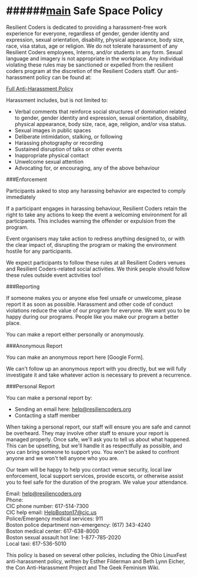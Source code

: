 ######[main](README.md)
Safe Space Policy
===============

Resilient Coders is dedicated to providing a harassment-free work experience for everyone, regardless of gender, gender identity and expression, sexual orientation, disability, physical appearance, body size, race, visa status, age or religion. We do not tolerate harassment of any Resilient Coders employees, Interns, and/or students in any form. Sexual language and imagery is not appropriate in the workplace. Any individual violating these rules may be sanctioned or expelled from the resilient coders program at the discretion of the Resilient Coders staff. Our anti-harassment policy can be found at:

[Full Anti-Harassment Policy](harassment.md)

Harassment includes, but is not limited to:
* Verbal comments that reinforce social structures of domination related to gender, gender identity and expression, sexual orientation, disability, physical appearance, body size, race, age, religion, and/or visa status.
* Sexual images in public spaces
* Deliberate intimidation, stalking, or following
* Harassing photography or recording
* Sustained disruption of talks or other events
* Inappropriate physical contact
* Unwelcome sexual attention
* Advocating for, or encouraging, any of the above behaviour

###Enforcement

Participants asked to stop any harassing behavior are expected to comply immediately

If a participant engages in harassing behaviour, Resilient Coders retain the right to take any actions to keep the event a welcoming environment for all participants. This includes warning the offender or expulsion from the program.

Event organisers may take action to redress anything designed to, or with the clear impact of, disrupting the program or making the environment hostile for any participants.

We expect participants to follow these rules at all Resilient Coders venues and Resilient Coders-related social activities. We think people should follow these rules outside event activities too!

###Reporting

If someone makes you or anyone else feel unsafe or unwelcome, please report it as soon as possible.
Harassment and other code of conduct violations reduce the value of our program for everyone. We want you to be happy during our programs. People like you make our program a better place.

You can make a report either personally or anonymously.

###Anonymous Report

You can make an anonymous report here [Google Form].

We can't follow up an anonymous report with you directly, but we will fully investigate it and take whatever action is necessary to prevent a recurrence.

###Personal Report

You can make a personal report by:

* Sending an email here: help@resiliencoders.org
* Contacting a staff member

When taking a personal report, our staff will ensure you are safe and cannot be overheard. They may involve other staff to ensure your report is managed properly. Once safe, we'll ask you to tell us about what happened. This can be upsetting, but we'll handle it as respectfully as possible, and you can bring someone to support you. You won't be asked to confront anyone and we won't tell anyone who you are.

Our team will be happy to help you contact venue security, local law enforcement, local support services, provide escorts, or otherwise assist you to feel safe for the duration of the program. We value your attendance.

Email: help@resiliencoders.org  
Phone:  
CIC phone number: 617-514-7300  
CIC help email: HelpBoston17@cic.us  
Police/Emergency medical services: 911  
Boston police department non-emergency: (617) 343-4240  
Boston medical center: 	617-638-8000  
Boston sexual assault hot line: 1-877-785-2020  
Local taxi: 617-536-5010  



This policy is based on several other policies, including the Ohio LinuxFest anti-harassment policy, written by Esther Filderman and Beth Lynn Eicher, the Con Anti-Harassment Project and The Geek Feminism Wiki.
